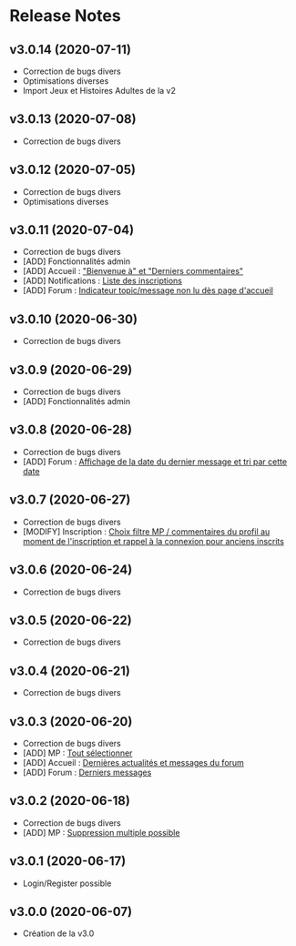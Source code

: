 # Release Notes

## v3.0.14 (2020-07-11)
- Correction de bugs divers
- Optimisations diverses
- Import Jeux et Histoires Adultes de la v2

## v3.0.13 (2020-07-08)
- Correction de bugs divers

## v3.0.12 (2020-07-05)
- Correction de bugs divers
- Optimisations diverses

## v3.0.11 (2020-07-04)
- Correction de bugs divers 
- [ADD] Fonctionnalités admin
- [ADD] Accueil : ["Bienvenue à" et "Derniers commentaires"](https://www.tickling.fr)
- [ADD] Notifications : [Liste des inscriptions](https://www.tickling.fr/user/settings/notifications)
- [ADD] Forum : [Indicateur topic/message non lu dès page d'accueil](https://www.tickling.fr/forum)

## v3.0.10 (2020-06-30)
- Correction de bugs divers 

## v3.0.9 (2020-06-29)
- Correction de bugs divers 
- [ADD] Fonctionnalités admin

## v3.0.8 (2020-06-28)
- Correction de bugs divers 
- [ADD] Forum : [Affichage de la date du dernier message et tri par cette date](https://www.tickling.fr/forum)

## v3.0.7 (2020-06-27)
- Correction de bugs divers 
- [MODIFY] Inscription : [Choix filtre MP / commentaires du profil au moment de l'inscription et rappel à la connexion pour anciens inscrits](https://www.tickling.fr/register)

## v3.0.6 (2020-06-24)
- Correction de bugs divers 

## v3.0.5 (2020-06-22)
- Correction de bugs divers 

## v3.0.4 (2020-06-21)
- Correction de bugs divers 

## v3.0.3 (2020-06-20)
- Correction de bugs divers 
- [ADD] MP : [Tout sélectionner](https://www.tickling.fr/user/mp)
- [ADD] Accueil : [Dernières actualités et messages du forum](https://www.tickling.fr/)
- [ADD] Forum : [Derniers messages](https://www.tickling.fr/forum/derniers)

## v3.0.2 (2020-06-18)
- Correction de bugs divers 
- [ADD] MP : [Suppression multiple possible](https://www.tickling.fr/user/mp) 

## v3.0.1 (2020-06-17)
- Login/Register possible 

## v3.0.0 (2020-06-07)
- Création de la v3.0
